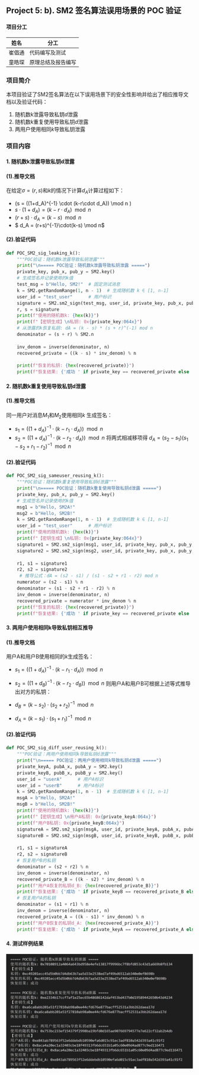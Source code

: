 ## Project 5: b). SM2 签名算法误用场景的 POC 验证
#### 项目分工
| 姓名 | 分工                     |
|-------|--------------------------|
|  崔倡通  | 代码编写及测试   |
|  童皓琛   |  原理总结及报告编写           |

### 项目简介
本项目验证了SM2签名算法在以下误用场景下的安全性影响并给出了相应推导文档以及验证代码：
1. 随机数$k$泄露导致私钥$d$泄露
2. 随机数$k$重复使用导致私钥$d$泄露
3. 两用户使用相同$k$导致私钥泄露

### 项目内容
#### 1. 随机数k泄露导致私钥d泄露
#### (1).推导文档
在给定$\sigma = (r,s)$和$k$的情况下计算$d_A$计算过程如下：
- \(s = ((1+d_A)^{-1} \cdot (k-r\cdot d_A)) \mod n \)
- $s\cdot(1+d_A) = (k-r\cdot d_A) \mod n$
- $(r+s)\cdot d_A = (k-s) \mod n$
- $ d_A = (r+s)^{-1}\cdot(k-s) \mod n$

#### (2).验证代码
```python
def POC_SM2_sig_leaking_k():
    """POC验证：随机数k泄露导致私钥泄露"""
    print("\n===== POC验证：随机数k泄露导致私钥泄露 =====")
    private_key, pub_x, pub_y = SM2.key()
    # 生成签名并记录使用的k值
    test_msg = b"Hello, SM2!"  # 固定测试消息
    k = SM2.getRandomRange(1, n - 1)  # 生成随机数 k ∈ [1, n-1]
    user_id = "test_user"      # 用户标识
    signature = SM2.sm2_sign(test_msg, user_id, private_key, pub_x, pub_y,k)
    r, s = signature
    print(f"使用的随机数k: {hex(k)}")
    print(f"【密钥生成】\n私钥: 0x{private_key:064x}")
    # 从泄露的k恢复私钥: dA = (k - s) * (s + r)^(-1) mod n
    denominator = (s + r) % SM2.n

    inv_denom = inverse(denominator, n)
    recovered_private = ((k - s) * inv_denom) % n

    print(f"恢复的私钥: {hex(recovered_private)}")
    print(f"恢复结果: {'成功 ' if private_key == recovered_private else '失败'}")
```
#### 2. 随机数k重复使用导致私钥d泄露
#### (1).推导文档
同一用户对消息$M_1$和$M_2$使用相同$k$ 生成签名：
- $s_1= ((1+d_A)^{-1} \cdot (k-r_1 \cdot d_A)) \mod n$
- $s_2= ((1+d_A)^{-1} \cdot (k-r_2 \cdot d_A)) \mod n$
将两式相减移项得
$d_A=(s_2-s_1)(s_1-s_2+r_1-r_2)^{-1} \mod n$
#### (2).验证代码
```python
def POC_SM2_sig_sameuser_reusing_k():
    """POC验证：随机数k重复使用导致私钥d泄露"""
    print("\n===== POC验证：随机数k重复使用导致私钥d泄露 =====")
    private_key, pub_x, pub_y = SM2.key()
    # 生成签名并记录使用的k值
    msg1 = b"Hello, SM2A!"
    msg2 = b"Hello, SM2B!"
    k = SM2.getRandomRange(1, n - 1)  # 生成随机数 k ∈ [1, n-1]
    user_id = "test_user"      # 用户标识
    print(f"使用的随机数k: {hex(k)}")
    print(f"【密钥生成】\n私钥: 0x{private_key:064x}")
    signature1 = SM2.sm2_sign(msg1, user_id, private_key, pub_x, pub_y,k)
    signature2 = SM2.sm2_sign(msg2, user_id, private_key, pub_x, pub_y,k)
    
    r1, s1 = signature1
    r2, s2 = signature2
     # 推导公式：dA = (s2 - s1) / (s1 - s2 + r1 - r2) mod n
    numerator = (s2 - s1) % n
    denominator = (s1 - s2 + r1 - r2) % n
    inv_denom = inverse(denominator, n)
    recovered_private = numerator * inv_denom % n
    print(f"恢复的私钥: {hex(recovered_private)}")
    print(f"恢复结果: {'成功 ' if private_key == recovered_private else '失败'}")
```
#### 3. 两用户使用相同k导致私钥相互推导
#### (1).推导文档
用户A和用户B使用相同的$k$生成签名：
- $s_1= ((1+d_A)^{-1} \cdot (k-r_1 \cdot d_A)) \mod n$
- $s_2= ((1+d_B)^{-1} \cdot (k-r_2 \cdot d_B)) \mod n$
则用户A和用户B可根据上述等式推导出对方的私钥：

- $d_B=(k-s_2) \cdot (s_2+r_2)^{-1}  \mod n$
- $d_A=(k-s_1) \cdot (s_1+r_1)^{-1}  \mod n$
#### (2).验证代码
```python
def POC_SM2_sig_diff_user_reusing_k():
    """POC验证：两用户使用相同k导致私钥d泄露"""
    print("\n===== POC验证：两用户使用相同k导致私钥d泄露 =====")
    private_keyA, pubA_x, pubA_y = SM2.key()
    private_keyB, pubB_x, pubB_y = SM2.key()
    user_id = "userA"      # 用户A标识
    user_id = "userB"      # 用户A标识
    k = SM2.getRandomRange(1, n - 1)  # 生成随机数 k ∈ [1, n-1]
    msgA = b"Hello, SM2A!"
    msgB = b"Hello, SM2B!"
    print(f"使用的随机数k: {hex(k)}")
    print(f"【密钥生成】\n用户A私钥: 0x{private_keyA:064x}")
    print(f"用户B私钥: 0x{private_keyB:064x}")
    signatureA = SM2.sm2_sign(msgA, user_id, private_keyA, pubA_x, pubA_y,k)
    signatureB = SM2.sm2_sign(msgB, user_id, private_keyB, pubB_x, pubB_y,k)
    
    r1, s1 = signatureA
    r2, s2 = signatureB
    # 恢复用户B的私钥
    denominator = (s2 + r2) % n
    inv_denom = inverse(denominator, n)
    recovered_private_B = ((k - s2) * inv_denom) % n
    print(f"用户A恢复的私钥d_B: {hex(recovered_private_B)}")
    print(f"恢复结果: {'成功 ' if private_keyB == recovered_private_B else '失败'}")
    # 恢复用户A的私钥
    denominator = (s1 + r1) % n
    inv_denom = inverse(denominator, n)
    recovered_private_A = ((k - s1) * inv_denom) % n
    print(f"用户B恢复的私钥d_A: {hex(recovered_private_A)}")
    print(f"恢复结果: {'成功 ' if private_keyA == recovered_private_A else '失败'}")
```
#### 4. 测试样例结果
![alt text](./image/test.png)
